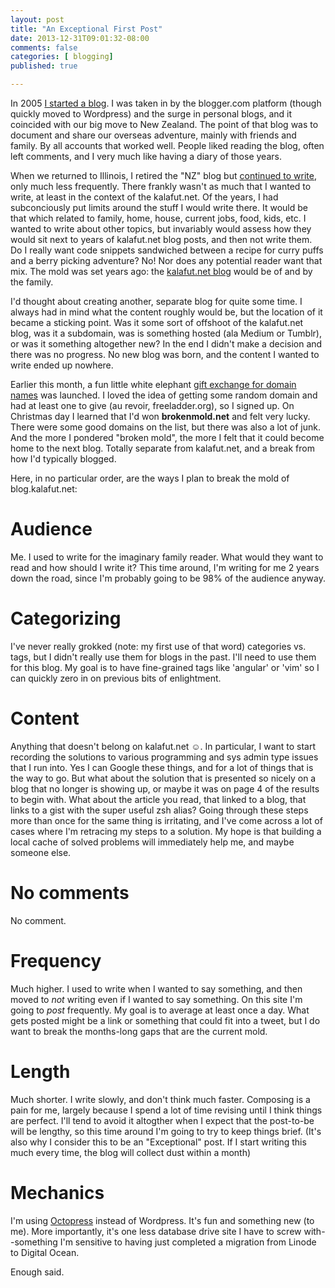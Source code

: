 ```yaml
---
layout: post
title: "An Exceptional First Post"
date: 2013-12-31T09:01:32-08:00
comments: false
categories: [ blogging]
published: true

---
```


In 2005 [I started a blog](http://nz.kalafut.net/?p=3). I was taken in by the blogger.com platform (though
quickly moved to Wordpress) and the surge in personal blogs, and it coincided with our big move to New
Zealand. The point of that blog was to document and share our overseas adventure, mainly with friends and
family. By all accounts that worked well.  People liked reading the blog, often left comments, and I very much
like having a diary of those years.

When we returned to Illinois, I retired the "NZ" blog but [continued to write](http://pd.kalafut.net/), only
much less frequently. There frankly wasn't as much that I wanted to write, at least in the context of the
kalafut.net. Of the years, I had subconciously put limits around the stuff I would write there. It would be
that which related to family, home, house, current jobs, food, kids, etc. I wanted to write about other
topics, but invariably would assess how they would sit next to years of kalafut.net blog posts, and then
not write them. Do I really want code snippets sandwiched between a recipe for curry puffs and a berry picking
adventure? No! Nor does any potential reader want that mix. The mold was set years ago: the
[kalafut.net blog](http://blog.kalafut.net) would be of and by the family.

I'd thought about creating another, separate blog for quite some time. I always had in mind what the content
roughly would be, but the location of it became a sticking point. Was it some sort of offshoot of the kalafut.net
blog, was it a subdomain, was is something hosted (ala Medium or Tumblr), or was it something altogether new?
In the end I didn't make a decision and there was no progress. No new blog was born, and the content I wanted
to write ended up nowhere.

Earlier this month, a fun little white elephant [gift exchange for domain
names](http://webdomainwhiteelephantexchange.com) was launched. I loved the idea of getting some random domain
and had at least one to give (au revoir, freeladder.org), so I signed up.  On Christmas day I learned that I'd
won __brokenmold.net__ and felt very lucky. There were some good domains on the list, but there was also  a
lot of junk. And the more I pondered "broken mold", the more I felt that it could become home to the
next blog.  Totally separate from kalafut.net, and a break from how I'd typically blogged.

Here, in no particular order, are the ways I plan to break the mold of blog.kalafut.net:

Audience
=======
Me. I used to write for the imaginary family reader. What would they want to read and how should I write it?
This time around, I'm writing for me 2 years down the road, since I'm probably going to be 98% of the audience
anyway.

Categorizing
============
I've never really grokked (note: my first use of that word) categories vs. tags, but I didn't really use them
for blogs in the past. I'll need to use them for this blog. My goal is to have fine-grained tags like 'angular' or 'vim'
so I can quickly zero in on previous bits of enlightment.

Content
=======
Anything that doesn't belong on kalafut.net ☺. In particular, I want to start recording the solutions to
various programming and sys admin type issues that I run into. Yes I can Google these things, and for a lot of
things that is the way to go. But what about the solution that is presented so nicely on a blog that no longer
is showing up, or maybe it was on page 4 of the results to begin with. What about the article you read, that
linked to a blog, that links to a gist with the super useful zsh alias? Going through these steps more than
once for the same thing is irritating, and I've come across a lot of cases where I'm retracing my steps to a
solution. My hope is that building a local cache of solved problems will immediately help me, and maybe someone
else.

No comments
===========
No comment.

Frequency
==========
Much higher. I used to write when I wanted to say something, and then moved to _not_ writing even if I wanted
to say something. On this site I'm going to _post_ frequently. My goal is to average at least once a day. What
gets posted might be a link or something that could fit into a tweet, but I do want to break the months-long
gaps that are the current mold.

Length
======
Much shorter. I write slowly, and don't think much faster. Composing is a pain for me, largely because I spend a
lot of time revising until I think things are perfect. I'll tend to avoid it altogther when I expect that the
post-to-be will be lengthy, so this time around I'm going to try to keep things brief. (It's also why I
consider this to be an "Exceptional" post. If I start writing this much every time, the blog will collect dust
within a month)

Mechanics
=========
I'm using [Octopress](http://octopress.org) instead of Wordpress. It's fun and something new (to me). More
importantly, it's one less database drive site I have to screw with--something I'm sensitive to having just
completed a migration from Linode to Digital Ocean.



Enough said.



